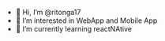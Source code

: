 - 👋 Hi, I’m @ritonga17
- 👀 I’m interested in WebApp and Mobile App
- 🌱 I’m currently learning reactNAtive


<!---
ritongaID/ritongaID is a ✨ special ✨ repository because its `README.md` (this file) appears on your GitHub profile.
You can click the Preview link to take a look at your changes.
--->
